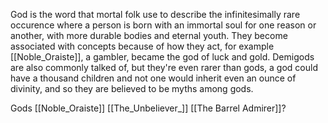 God is the word that mortal folk use to describe the infinitesimally rare occurence where a person is born with an immortal soul for one reason or another, with more durable bodies and eternal youth. They become associated with concepts because of how they act, for example [[Noble_Oraiste]], a gambler, became the god of luck and gold. Demigods are also commonly talked of, but they're even rarer than gods, a god could have a thousand children and not one would inherit even an ounce of divinity, and so they are believed to be myths among gods.


Gods
 [[Noble_Oraiste]]
 [[The_Unbeliever_]]
 [[The Barrel Admirer]]?